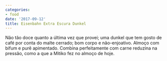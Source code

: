 ```yaml
---
categories:
- food
date: '2017-09-12'
title: Eisenbahn Extra Escura Dunkel
---
```


Não tão doce quanto a última vez que provei; uma dunkel que tem gosto de café por conta do malte cerrado; bom corpo e não-enjoativo. Almoço com bifum e purê apimentado. Combina perfeitamente com carne reduzina na pressão, como a que a Mitiko fez no almoço de hoje.